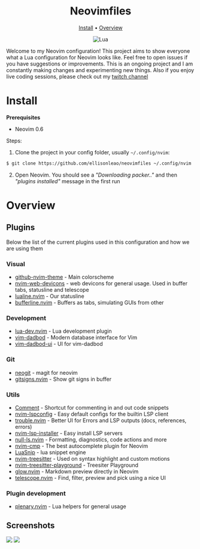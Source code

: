<h1 align="center">Neovimfiles</h1>

<div align="center">
  <a href="https://github.com/ellisonleao/neovimfiles/#install">Install</a>
  <span> • </span>
  <a href="https://github.com/ellisonleao/neovimfiles/#overview">Overview</a>
  <p></p>
</div>

<div align="center">
	
![Lua](https://img.shields.io/badge/Made%20with%20Lua-blueviolet.svg?style=for-the-badge&logo=lua)

</div>

Welcome to my Neovim configuration! This project aims to show everyone what a Lua configuration for Neovim looks like.
Feel free to open issues if you have suggestions or improvements. This is an ongoing project and I am constantly making
changes and experimenting new things. Also if you enjoy live coding sessions, please check out my [twitch channel](https://twitch.tv/ellisonleao)

# Install

**Prerequisites**

- Neovim 0.6

Steps:

1. Clone the project in your config folder, usually `~/.config/nvim`:

```bash
$ git clone https://github.com/ellisonleao/neovimfiles ~/.config/nvim
```

2. Open Neovim. You should see a _"Downloading packer.."_ and then _"plugins installed"_ message in the first run

# Overview

## Plugins

Below the list of the current plugins used in this configuration and how we are using them

### Visual

- [github-nvim-theme](https://github.com/projekt0n/github-nvim-theme) - Main colorscheme
- [nvim-web-devicons](https://github.com/kyazdani42/nvim-web-devicons) - web devicons for general usage. Used in buffer tabs, statusline and telescope
- [lualine.nvim](https://github.com/shadmansaleh/lualine.nvim) - Our statusline
- [bufferline.nvim](https://github.com/akinsho/bufferline.nvim) - Buffers as tabs, simulating GUIs from other

### Development

- [lua-dev.nvim](https://github.com/folke/lua-dev.nvim) - Lua development plugin
- [vim-dadbod](https://github.com/tpope/vim-dadbod) - Modern database interface for Vim
- [vim-dadbod-ui](https://github.com/kristijanhusak/vim-dadbod-ui) - UI for vim-dadbod

### Git

- [neogit](https://github.com/TimUntersberger/neogit) - magit for neovim
- [gitsigns.nvim](https://github.com/lewis6991/gitsigns.nvim) - Show git signs in buffer

### Utils

- [Comment](https://github.com/numToStr/Comment.nvim) - Shortcut for commenting in and out code snippets
- [nvim-lspconfig](https://github.com/neovim/nvim-lspconfig) - Easy default configs for the builtin LSP client
- [trouble.nvim](https://github.com/folke/trouble.nvim) - Better UI for Errors and LSP outputs (docs, references, errors)
- [nvim-lsp-installer](https://github.com/williamboman/nvim-lsp-installer) - Easy install LSP servers
- [null-ls.nvim](https://github.com/jose-elias-alvarez/null-ls.nvim) - Formatting, diagnostics, code actions and more
- [nvim-cmp](https://github.com/hrsh7th/nvim-cmp) - The best autocomplete plugin for Neovim
- [LuaSnip](https://github.com/L3MON4D3/LuaSnip/) - lua snippet engine
- [nvim-treesitter](https://github.com/nvim-treesitter/nvim-treesitter) - Used on syntax highlight and custom motions
- [nvim-treesitter-playground](https://github.com/nvim-treesitter/playground) - Treesiter Playground
- [glow.nvim](https://github.com/ellisonleao/glow.nvim) - Markdown preview directly in Neovim
- [telescope.nvim](https://github.com/nvim-lua/telescope.nvim) - Find, filter, preview and pick using a nice UI

### Plugin development

- [plenary.nvim](https://github.com/nvim-lua/plenary.nvim) - Lua helpers for general usage

## Screenshots

![](https://i.postimg.cc/B66Rsy7G/Screenshot-from-2022-03-20-22-55-59.png)
![](https://i.postimg.cc/FHrMD7bR/Screenshot-from-2022-03-20-22-57-06.png)
